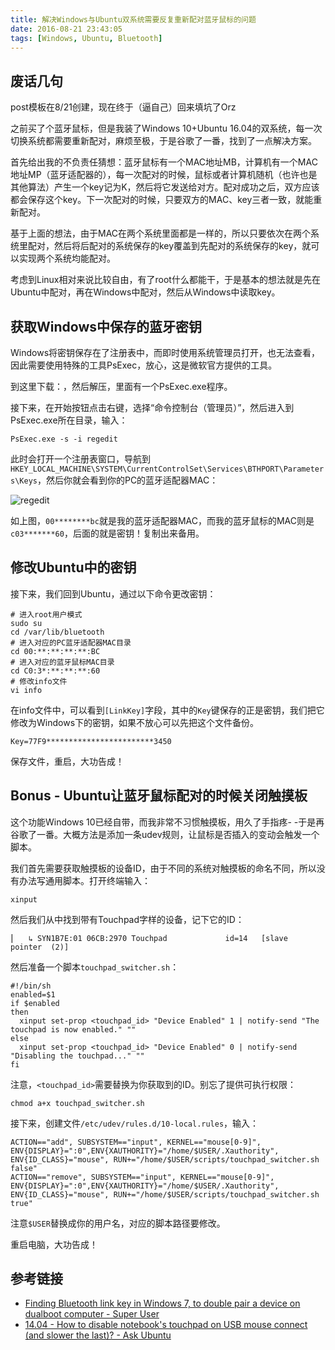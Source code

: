 ```yaml
---
title: 解决Windows与Ubuntu双系统需要反复重新配对蓝牙鼠标的问题
date: 2016-08-21 23:43:05
tags: [Windows, Ubuntu, Bluetooth]
---
```


## 废话几句

post模板在8/21创建，现在终于（逼自己）回来填坑了Orz

之前买了个蓝牙鼠标，但是我装了Windows 10+Ubuntu 16.04的双系统，每一次切换系统都需要重新配对，麻烦至极，于是谷歌了一番，找到了一点解决方案。

首先给出我的不负责任猜想：蓝牙鼠标有一个MAC地址MB，计算机有一个MAC地址MP（蓝牙适配器的），每一次配对的时候，鼠标或者计算机随机（也许也是其他算法）产生一个key记为K，然后将它发送给对方。配对成功之后，双方应该都会保存这个key。下一次配对的时候，只要双方的MAC、key三者一致，就能重新配对。

基于上面的想法，由于MAC在两个系统里面都是一样的，所以只要依次在两个系统里配对，然后将后配对的系统保存的key覆盖到先配对的系统保存的key，就可以实现两个系统均能配对。

考虑到Linux相对来说比较自由，有了root什么都能干，于是基本的想法就是先在Ubuntu中配对，再在Windows中配对，然后从Windows中读取key。

## 获取Windows中保存的蓝牙密钥

Windows将密钥保存在了注册表中，而即时使用系统管理员打开，也无法查看，因此需要使用特殊的工具PsExec，放心，这是微软官方提供的工具。

到这里下载：[](http://technet.microsoft.com/en-us/sysinternals/bb897553.aspx)，然后解压，里面有一个PsExec.exe程序。

接下来，在开始按钮点击右键，选择“命令控制台（管理员）”，然后进入到PsExec.exe所在目录，输入：

```shell
PsExec.exe -s -i regedit
```

此时会打开一个注册表窗口，导航到`HKEY_LOCAL_MACHINE\SYSTEM\CurrentControlSet\Services\BTHPORT\Parameters\Keys`，然后你就会看到你的PC的蓝牙适配器MAC：

![regedit](regedit.png)

如上图，`00********bc`就是我的蓝牙适配器MAC，而我的蓝牙鼠标的MAC则是`c03*******60`，后面的就是密钥！复制出来备用。

## 修改Ubuntu中的密钥

接下来，我们回到Ubuntu，通过以下命令更改密钥：

```shell
# 进入root用户模式
sudo su
cd /var/lib/bluetooth
# 进入对应的PC蓝牙适配器MAC目录
cd 00:**:**:**:**:BC
# 进入对应的蓝牙鼠标MAC目录
cd C0:3*:**:**:**:60
# 修改info文件
vi info
```

在info文件中，可以看到`[LinkKey]`字段，其中的`Key`键保存的正是密钥，我们把它修改为Windows下的密钥，如果不放心可以先把这个文件备份。

```
Key=77F9************************3450
```

保存文件，重启，大功告成！

## Bonus - Ubuntu让蓝牙鼠标配对的时候关闭触摸板

这个功能Windows 10已经自带，而我非常不习惯触摸板，用久了手指疼- -于是再谷歌了一番。大概方法是添加一条udev规则，让鼠标是否插入的变动会触发一个脚本。

我们首先需要获取触摸板的设备ID，由于不同的系统对触摸板的命名不同，所以没有办法写通用脚本。打开终端输入：

```shell
xinput
```

然后我们从中找到带有Touchpad字样的设备，记下它的ID：

```
⎜   ↳ SYN1B7E:01 06CB:2970 Touchpad           	id=14	[slave  pointer  (2)]
```

然后准备一个脚本`touchpad_switcher.sh`：

```shell
#!/bin/sh
enabled=$1
if $enabled
then
  xinput set-prop <touchpad_id> "Device Enabled" 1 | notify-send "The touchpad is now enabled." ""
else
  xinput set-prop <touchpad_id> "Device Enabled" 0 | notify-send "Disabling the touchpad..." ""
fi
```

注意，`<touchpad_id>`需要替换为你获取到的ID。别忘了提供可执行权限：

```shell
chmod a+x touchpad_switcher.sh
```

接下来，创建文件`/etc/udev/rules.d/10-local.rules`，输入：

```
ACTION=="add", SUBSYSTEM=="input", KERNEL=="mouse[0-9]", ENV{DISPLAY}=":0",ENV{XAUTHORITY}="/home/$USER/.Xauthority", ENV{ID_CLASS}="mouse", RUN+="/home/$USER/scripts/touchpad_switcher.sh false"
ACTION=="remove", SUBSYSTEM=="input", KERNEL=="mouse[0-9]", ENV{DISPLAY}=":0",ENV{XAUTHORITY}="/home/$USER/.Xauthority", ENV{ID_CLASS}="mouse", RUN+="/home/$USER/scripts/touchpad_switcher.sh true"
```

注意`$USER`替换成你的用户名，对应的脚本路径要修改。

重启电脑，大功告成！

## 参考链接

*  [Finding Bluetooth link key in Windows 7, to double pair a device on dualboot computer - Super User](http://superuser.com/questions/229930/finding-bluetooth-link-key-in-windows-7-to-double-pair-a-device-on-dualboot-com)
*  [14.04 - How to disable notebook's touchpad on USB mouse connect (and slower the last)? - Ask Ubuntu](http://askubuntu.com/questions/533266/how-to-disable-notebooks-touchpad-on-usb-mouse-connect-and-slower-the-last)
